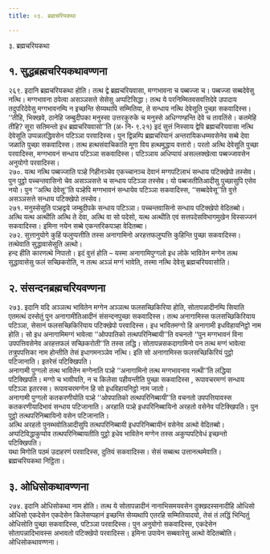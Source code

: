 ```yaml
---
title: ०३. ब्रह्मचरियकथा

---
```

३. ब्रह्मचरियकथा  


## १. सुद्धब्रह्मचरियकथावण्णना

२६९. इदानि ब्रह्मचरियकथा होति। तत्थ द्वे ब्रह्मचरियवासा, मग्गभावना च पब्बज्जा च। पब्बज्जा सब्बदेवेसु नत्थि। मग्गभावना ठपेत्वा असञ्ञसत्ते सेसेसु अप्पटिसिद्धा। तत्थ ये परनिम्मितवसवत्तिदेवे उपादाय तदुपरिदेवेसु मग्गभावनम्पि न इच्छन्ति सेय्यथापि सम्मितिया, ते सन्धाय नत्थि देवेसूति पुच्छा सकवादिस्स। ‘‘तीहि, भिक्खवे, ठानेहि जम्बुदीपका मनुस्सा उत्तरकुरुके च मनुस्से अधिग्गण्हन्ति देवे च तावतिंसे। कतमेहि तीहि? सूरा सतिमन्तो इध ब्रह्मचरियवासो’’ति (अ॰ नि॰ ९.२१) इदं सुत्तं निस्साय द्वेपि ब्रह्मचरियवासा नत्थि देवेसूति उप्पन्नलद्धिवसेन पटिञ्ञा परवादिस्स। पुन द्विन्नम्पि ब्रह्मचरियानं अन्तरायिकधम्मवसेनेव सब्बे देवा जळाति पुच्छा सकवादिस्स। तत्थ हत्थसंवाचिकाति मूगा विय हत्थमुद्धाय वत्तारो। परतो अत्थि देवेसूति पुच्छा परवादिस्स, मग्गभावनं सन्धाय पटिञ्ञा सकवादिस्स। पटिञ्ञाय अधिप्पायं असल्लक्खेत्वा पब्बज्जावसेन अनुयोगो परवादिस्स।  
२७०. यत्थ नत्थि पब्बज्जाति पञ्हे गिहीनञ्चेव एकच्चानञ्च देवानं मग्गपटिलाभं सन्धाय पटिक्खेपो तस्सेव। पुन पुट्ठो पच्चन्तवासिनो चेव असञ्ञसत्ते च सन्धाय पटिञ्ञा तस्सेव। यो पब्बजतीतिआदीसु पुच्छासुपि एसेव नयो। पुन ‘‘अत्थि देवेसू’’ति पञ्हेपि मग्गभावनं सन्धायेव पटिञ्ञा सकवादिस्स, ‘‘सब्बदेवेसू’’ति वुत्ते असञ्ञसत्ते सन्धाय पटिक्खेपो तस्सेव।  
२७१. मनुस्सेसूति पञ्हद्वये जम्बुदीपके सन्धाय पटिञ्ञा। पच्चन्तवासिनो सन्धाय पटिक्खेपो वेदितब्बो।  
अत्थि यत्थ अत्थीति अत्थि ते देवा, अत्थि वा सो पदेसो, यत्थ अत्थीति एवं सत्तपदेसविभागमुखेन विस्सज्जनं सकवादिस्स। इमिना नयेन सब्बे एकन्तरिकपञ्हा वेदितब्बा।  
२७२. सुत्तानुयोगे कुहिं फलुप्पत्तीति तस्स अनागामिनो अरहत्तफलुप्पत्ति कुहिन्ति पुच्छा सकवादिस्स। तत्थेवाति सुद्धावासेसूति अत्थो।  
हन्द हीति कारणत्थे निपातो। इदं वुत्तं होति – यस्मा अनागामिपुग्गलो इध लोके भावितेन मग्गेन तत्थ सुद्धावासेसु फलं सच्छिकरोति, न तत्थ अञ्ञं मग्गं भावेति, तस्मा नत्थि देवेसु ब्रह्मचरियवासोति।  


## २. संसन्दनब्रह्मचरियवण्णना

२७३. इदानि यदि अञ्ञत्थ भावितेन मग्गेन अञ्ञत्थ फलसच्छिकिरिया होति, सोतापन्नादीनम्पि सियाति एतमत्थं दस्सेतुं पुन अनागामीतिआदीनं संसन्दनपुच्छा सकवादिस्स। तत्थ अनागामिस्स फलसच्छिकिरियाय पटिञ्ञा, सेसानं फलसच्छिकिरियाय पटिक्खेपो परवादिस्स। इध भावितमग्गो हि अनागामी इधविहायनिट्ठो नाम होति। सो इध अनागामिमग्गं भावेत्वा ‘‘ओपपातिको तत्थपरिनिब्बायी’’ति वचनतो ‘‘पुन मग्गभावनं विना उपपत्तिवसेनेव अरहत्तफलं सच्छिकरोती’’ति तस्स लद्धि। सोतापन्नसकदागामिनो पन तत्थ मग्गं भावेत्वा तत्रुपपत्तिका नाम होन्तीति तेसं इधागमनञ्ञेव नत्थि। इति सो अनागामिस्स फलसच्छिकिरियं पुट्ठो पटिजानाति। इतरेसं पटिक्खिपति।  
अनागामी पुग्गलो तत्थ भावितेन मग्गेनाति पञ्हे ‘‘अनागामिनो तत्थ मग्गभावनाव नत्थी’’ति लद्धिया पटिक्खिपति। मग्गो च भावीयति, न च किलेसा पहीयन्तीति पुच्छा सकवादिस्स , रूपावचरमग्गं सन्धाय पटिञ्ञा इतरस्स। रूपावचरमग्गेन हि सो इधविहायनिट्ठो नाम जातो।  
अनागामी पुग्गलो कतकरणीयोति पञ्हे ‘‘ओपपातिको तत्थपरिनिब्बायी’’ति वचनतो उपपत्तियावस्स कतकरणीयादिभावं सन्धाय पटिजानाति। अरहाति पञ्हे इधपरिनिब्बायिनो अरहतो वसेनेव पटिक्खिपति। पुन पुट्ठो तत्थपरिनिब्बायिनो वसेन पटिजानाति।  
अत्थि अरहतो पुनब्भवोतिआदीसुपि तत्थपरिनिब्बायी इधपरिनिब्बायीनं वसेनेव अत्थो वेदितब्बो। अप्पटिविद्धाकुप्पोव तत्थपरिनिब्बायतीति पुट्ठो इधेव भावितेन मग्गेन तस्स अकुप्पपटिवेधं इच्छन्तो पटिक्खिपति।  
यथा मिगोति पठमं उदाहरणं परवादिस्स, दुतियं सकवादिस्स। सेसं सब्बत्थ उत्तानत्थमेवाति।  
ब्रह्मचरियकथा निट्ठिता।  


## ३. ओधिसोकथावण्णना

२७४. इदानि ओधिसोकथा नाम होति। तत्थ ये सोतापन्नादीनं नानाभिसमयवसेन दुक्खदस्सनादीहि ओधिसो ओधिसो एकदेसेन एकदेसेन किलेसप्पहानं इच्छन्ति सेय्यथापि एतरहि सम्मितियादयो, तेसं तं लद्धिं भिन्दितुं ओधिसोति पुच्छा सकवादिस्स, पटिञ्ञा परवादिस्स। पुन अनुयोगो सकवादिस्स, एकदेसेन सोतापन्नादिभावस्स अभावतो पटिक्खेपो परवादिस्स। इमिना उपायेन सब्बवारेसु अत्थो वेदितब्बोति।  
ओधिसोकथावण्णना।  